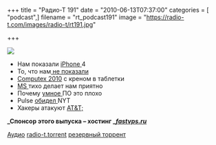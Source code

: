 +++
title = "Радио-Т 191"
date = "2010-06-13T07:37:00"
categories = [ "podcast",]
filename = "rt_podcast191"
image = "https://radio-t.com/images/radio-t/rt191.jpg"

+++

![](https://radio-t.com/images/radio-t/rt191.jpg)

- Нам показали [ iPhone ](http://habrahabr.ru/blogs/apple/95711/)4
- То, что нам[ не показали](http://mashable.com/2010/06/07/apple-wwdc-focus/)
- [Computex 2010](http://www.opennet.ru/opennews/art.shtml?num=26874) с креном в таблетки
- [MS ](http://www.opennet.ru/opennews/art.shtml?num=26921)тихо делает нам приятно
- Почему [умное ](http://java.dzone.com/articles/dont-build-software-thats-too)ПО это плохо
- Pulse [обидел ](http://bits.blogs.nytimes.com/2010/06/08/times-company-objects-to-news-reader-app/)NYT
- Хакеры атaкуют [AT&T;](http://www.switched.com/2010/06/10/hackers-target-atandt-ipad-users-obtain-114-000-high-profile-e-ma/)

**_Спонсор этого выпуска – хостинг _[_fastvps.ru_](http://fastvps.ru/)**

[Аудио](http://archive.rucast.net/radio-t/media/rt_podcast191.mp3)
[radio-t.torrent](http://www.radio-t.com/torrents/rt_podcast191.mp3.torrent)
[резервный торрент](http://dl.dropbox.com/u/71582/podcast.torrents/radio-t.com/rt_podcast191.mp3.torrent)
<audio src="http://archive.rucast.net/radio-t/media/rt_podcast191.mp3" preload="none"></audio>
